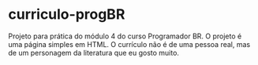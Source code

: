 # curriculo-progBR
Projeto para prática do módulo 4 do curso Programador BR. O projeto é uma página simples em HTML.
O currículo não é de uma pessoa real, mas de um personagem da literatura que eu gosto muito. 
